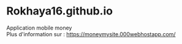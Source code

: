 # Rokhaya16.github.io
Application mobile money<br>
Plus d'information sur : https://moneymysite.000webhostapp.com/
